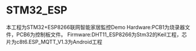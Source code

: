 # STM32_ESP
本工程为STM32+ESP8266联网智能家居監控Demo
Hardware:PCB1为烧录器文件，PCB6为控制板文件。
Firmware:DHT11_ESP8266为Stm32的Keil工程，芯片为c8t6.ESP_MQTT_V1.3为Android工程
